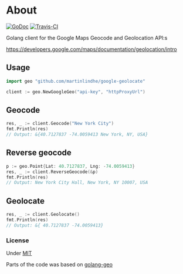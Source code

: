 # About

[![GoDoc](https://godoc.org/github.com/martinlindhe/google-geolocate?status.svg)](https://godoc.org/github.com/martinlindhe/google-geolocate)
[![Travis-CI](https://api.travis-ci.org/martinlindhe/google-geolocate.svg)](https://travis-ci.org/martinlindhe/google-geolocate)

Golang client for the Google Maps Geocode and Geolocation API:s

https://developers.google.com/maps/documentation/geolocation/intro


## Usage
```go
import geo "github.com/martinlindhe/google-geolocate"

client := geo.NewGoogleGeo("api-key", "httpProxyUrl")
```

## Geocode
```go
res, _ := client.Geocode("New York City")
fmt.Println(res)
// Output: &{40.7127837 -74.0059413 New York, NY, USA}
```

## Reverse geocode
```go
p := geo.Point{Lat: 40.7127837, Lng: -74.0059413}
res, _ := client.ReverseGeocode(&p)
fmt.Println(res)
// Output: New York City Hall, New York, NY 10007, USA
```

## Geolocate

```go
res, _ := client.Geolocate()
fmt.Println(res)
// Output: &{ 40.7127837 -74.0059413}
```

### License

Under [MIT](LICENSE)

Parts of the code was based on [golang-geo](https://github.com/kellydunn/golang-geo)

